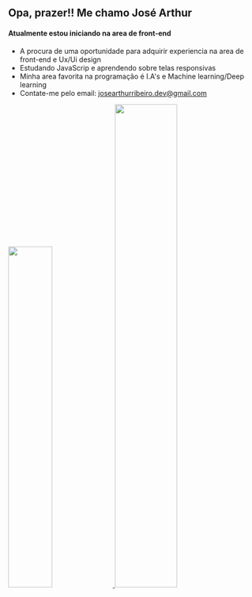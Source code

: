 ## Opa, prazer!! Me chamo José Arthur
#### Atualmente estou iniciando na area de front-end
- A procura de uma oportunidade para adquirir experiencia na area de front-end e Ux/Ui design
- Estudando JavaScrip e aprendendo sobre telas responsivas
- Minha area favorita na programação é I.A's e Machine learning/Deep learning
- Contate-me pelo email: josearthurribeiro.dev@gmail.com

<div>
  <a href="https://github.com/JThurr">
  <img width="42%" src="https://github-readme-stats.vercel.app/api?username=JThurr&show_icons=true&theme=radical"/>
  <img width="50%" src="https://github-readme-stats.vercel.app/api/top-langs/?username=JThurr&theme=radical"/>
</div>

